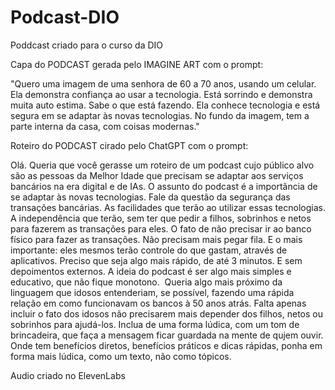 # Podcast-DIO
Poddcast criado para o curso da DIO


Capa do PODCAST gerada pelo IMAGINE ART com o prompt:

"Quero uma imagem de uma senhora de 60 a 70 anos, usando um celular. Ela demonstra confiança ao usar a tecnologia. Está sorrindo e demonstra muita auto estima. Sabe o que está fazendo. Ela conhece tecnologia e está segura em se adaptar às novas tecnologias. No fundo da imagem, tem a parte interna da casa, com coisas modernas."

Roteiro do PODCAST cirado pelo ChatGPT com o prompt:

Olá. Queria que você gerasse um roteiro de um podcast cujo público alvo são as pessoas da Melhor Idade que precisam se adaptar aos serviços bancários na era digital e de IAs. O assunto do podcast é a importância de se adaptar às novas tecnologias. Fale da questão da segurança das transações bancárias. As facilidades que terão ao utilizar essas tecnologias. A independência que terão, sem ter que pedir a filhos, sobrinhos e netos para fazerem as transações para eles. O fato de não precisar ir ao banco físico para fazer as transações. Não precisam mais pegar fila. E o mais importante: eles mesmos terão controle do que gastam, através de aplicativos.
Preciso que seja algo mais rápido, de até 3 minutos. E sem depoimentos externos. A ideia do podcast é ser algo mais simples e educativo, que não fique monotono. 
Queria algo mais próximo da linguagem que idosos entenderiam, se possível, fazendo uma rápida relação em como funcionavam os bancos à 50 anos atrás.
Falta apenas incluir o fato dos idosos não precisarem mais depender dos filhos, netos ou sobrinhos para ajudá-los. Inclua de uma forma lúdica, com um tom de brincadeira, que faça a mensagem ficar guardada na mente de qujem ouvir.
Onde tem benefícios diretos, benefícios práticos e dicas rápidas, ponha em forma mais lúdica, como um texto, não como tópicos.

Audio criado no ElevenLabs
